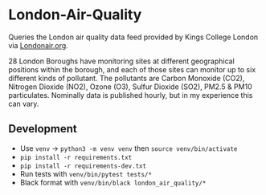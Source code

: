 # London-Air-Quality
Queries the London air quality data feed provided by Kings College London via [Londonair.org](https://www.londonair.org.uk/LondonAir/Default.aspx). 

28 London Boroughs have monitoring sites at different geographical positions within the borough, and each of those sites can monitor up to six different kinds of pollutant. The pollutants are Carbon Monoxide (CO2), Nitrogen Dioxide (NO2), Ozone (O3), Sulfur Dioxide (SO2), PM2.5 & PM10 particulates. Nominally data is published hourly, but in my experience this can vary. 

## Development
* Use `venv` -> `python3 -m venv venv` then `source venv/bin/activate`
* `pip install -r requirements.txt`
* `pip install -r requirements-dev.txt`
* Run tests with `venv/bin/pytest tests/*`
* Black format with `venv/bin/black london_air_quality/*`
